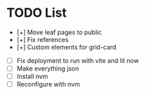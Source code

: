# TODO List

- [+] Move leaf pages to public
- [+] Fix references
- [+] Custom elements for grid-card
- [ ] Fix deployment to run with vite and lit now
- [ ] Make everything json
- [ ] Install nvm
- [ ] Reconfigure with nvm